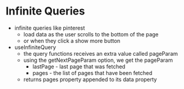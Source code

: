 # Infinite Queries

- infinite queries like pinterest
  - load data as the user scrolls to the bottom of the page
  - or when they click a show more button
- useInfiniteQuery
  - the query functions receives an extra value called pageParam 
  - using the getNextPageParam option, we get the pageParam
    - lastPage - last page that was fetched
    - pages - the list of pages that have been fetched
  - returns pages property appended to its data property